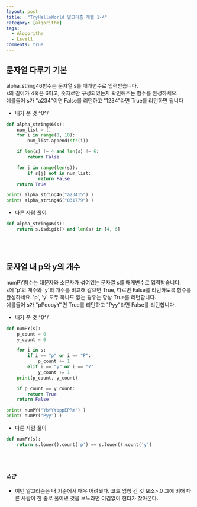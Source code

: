 ```yaml
---
layout: post
title:  "TryHelloWorld 알고리즘 레벨 1-4"
category: [algorithm]
tags:
  - Alogorithm
  - Level1
comments: true
---
```



## 문자열 다루기 기본
alpha_string46함수는 문자열 s를 매개변수로 입력받습니다.<br>
s의 길이가 4혹은 6이고, 숫자로만 구성되있는지 확인해주는 함수를 완성하세요.<br>
예를들어 s가 "a234"이면 False를 리턴하고 "1234"라면 True를 리턴하면 됩니다<br>

- 내가 푼 것 ^0^/

```python
def alpha_string46(s):
    num_list = []
    for i in range(0, 10):
        num_list.append(str(i))

    if len(s) != 4 and len(s) != 6:
        return False

    for j in range(len(s)):
        if s[j] not in num_list:
            return False
    return True

print( alpha_string46("a23415") )
print( alpha_string46("031779") )
```

- 다른 사람 풀이

```python
def alpha_string46(s):
    return s.isdigit() and len(s) in [4, 6]
```
<br><br>
## 문자열 내 p와 y의 개수
numPY함수는 대문자와 소문자가 섞여있는 문자열 s를 매개변수로 입력받습니다.<br>
s에 'p'의 개수와 'y'의 개수를 비교해 같으면 True, 다르면 False를 리턴하도록 함수를 완성하세요. 'p', 'y' 모두 하나도 없는 경우는 항상 True를 리턴합니다.<br>
예를들어 s가 "pPoooyY"면 True를 리턴하고 "Pyy"라면 False를 리턴합니다.<br>

- 내가 푼 것 ^0^/

```python
def numPY(s):
	p_count = 0
	y_count = 0

	for i in s:
		if i == "p" or i == "P":
			p_count += 1
		elif i == "y" or i == "Y":
			y_count += 1
	print(p_count, y_count)

	if p_count == y_count:
		return True
	return False

print( numPY("YbYYYpppEPRm") )
print( numPY("Pyy") )
```

- 다른 사람 풀이

```python
def numPY(s):
    return s.lower().count('p') == s.lower().count('y')
```
<br><br>
#### *소감*
- 이번 알고리즘은 내 기준에서 매우 어려웠다. 코드 엄청 긴 것 보소>.0 그에 비해 다른 사람이 한 줄로 풀어낸 것을 보노라면 어김없이 현타가 찾아온다.
